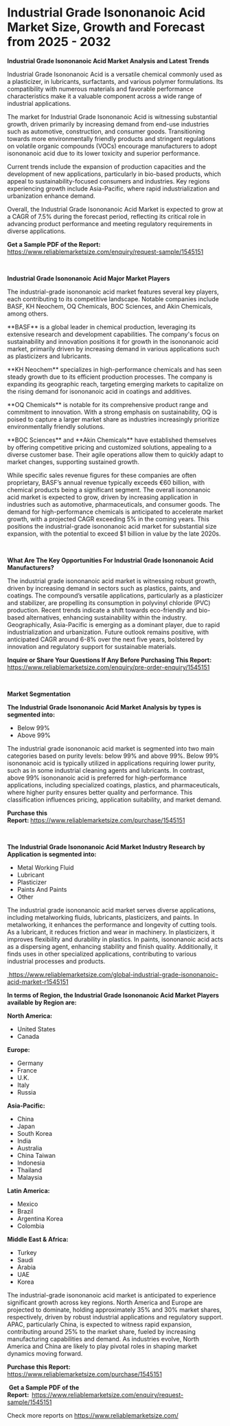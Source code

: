 <p><h1>Industrial Grade Isononanoic Acid Market Size, Growth and Forecast from 2025 - 2032</h1></p><p><strong>Industrial Grade Isononanoic Acid Market Analysis and Latest Trends</strong></p>
<p><p>Industrial Grade Isononanoic Acid is a versatile chemical commonly used as a plasticizer, in lubricants, surfactants, and various polymer formulations. Its compatibility with numerous materials and favorable performance characteristics make it a valuable component across a wide range of industrial applications.</p><p>The market for Industrial Grade Isononanoic Acid is witnessing substantial growth, driven primarily by increasing demand from end-use industries such as automotive, construction, and consumer goods. Transitioning towards more environmentally friendly products and stringent regulations on volatile organic compounds (VOCs) encourage manufacturers to adopt isononanoic acid due to its lower toxicity and superior performance.</p><p>Current trends include the expansion of production capacities and the development of new applications, particularly in bio-based products, which appeal to sustainability-focused consumers and industries. Key regions experiencing growth include Asia-Pacific, where rapid industrialization and urbanization enhance demand.</p><p>Overall, the Industrial Grade Isononanoic Acid Market is expected to grow at a CAGR of 7.5% during the forecast period, reflecting its critical role in advancing product performance and meeting regulatory requirements in diverse applications.</p></p>
<p><strong>Get a Sample PDF of the Report:&nbsp;</strong> <a href="https://www.reliablemarketsize.com/enquiry/request-sample/1545151?utm_campaign=2759&utm_medium=2&utm_source=Github&utm_content=ia&utm_term=02042025&utm_id=industrial-grade-isononanoic-acid">https://www.reliablemarketsize.com/enquiry/request-sample/1545151</a></p>
<p>&nbsp;</p>
<p><strong>Industrial Grade Isononanoic Acid Major Market Players</strong></p>
<p><p>The industrial-grade isononanoic acid market features several key players, each contributing to its competitive landscape. Notable companies include BASF, KH Neochem, OQ Chemicals, BOC Sciences, and Akin Chemicals, among others.</p><p>**BASF** is a global leader in chemical production, leveraging its extensive research and development capabilities. The company's focus on sustainability and innovation positions it for growth in the isononanoic acid market, primarily driven by increasing demand in various applications such as plasticizers and lubricants.</p><p>**KH Neochem** specializes in high-performance chemicals and has seen steady growth due to its efficient production processes. The company is expanding its geographic reach, targeting emerging markets to capitalize on the rising demand for isononanoic acid in coatings and additives.</p><p>**OQ Chemicals** is notable for its comprehensive product range and commitment to innovation. With a strong emphasis on sustainability, OQ is poised to capture a larger market share as industries increasingly prioritize environmentally friendly solutions.</p><p>**BOC Sciences** and **Akin Chemicals** have established themselves by offering competitive pricing and customized solutions, appealing to a diverse customer base. Their agile operations allow them to quickly adapt to market changes, supporting sustained growth.</p><p>While specific sales revenue figures for these companies are often proprietary, BASF’s annual revenue typically exceeds €60 billion, with chemical products being a significant segment. The overall isononanoic acid market is expected to grow, driven by increasing application in industries such as automotive, pharmaceuticals, and consumer goods. The demand for high-performance chemicals is anticipated to accelerate market growth, with a projected CAGR exceeding 5% in the coming years. This positions the industrial-grade isononanoic acid market for substantial size expansion, with the potential to exceed $1 billion in value by the late 2020s.</p></p>
<p>&nbsp;</p>
<p><strong>What Are The Key Opportunities For Industrial Grade Isononanoic Acid Manufacturers?</strong></p>
<p><p>The industrial grade isononanoic acid market is witnessing robust growth, driven by increasing demand in sectors such as plastics, paints, and coatings. The compound’s versatile applications, particularly as a plasticizer and stabilizer, are propelling its consumption in polyvinyl chloride (PVC) production. Recent trends indicate a shift towards eco-friendly and bio-based alternatives, enhancing sustainability within the industry. Geographically, Asia-Pacific is emerging as a dominant player, due to rapid industrialization and urbanization. Future outlook remains positive, with anticipated CAGR around 6-8% over the next five years, bolstered by innovation and regulatory support for sustainable materials.</p></p>
<p><strong>Inquire or Share Your Questions If Any Before Purchasing This Report:</strong> <a href="https://www.reliablemarketsize.com/enquiry/pre-order-enquiry/1545151?utm_campaign=2759&utm_medium=2&utm_source=Github&utm_content=ia&utm_term=02042025&utm_id=industrial-grade-isononanoic-acid">https://www.reliablemarketsize.com/enquiry/pre-order-enquiry/1545151</a></p>
<p>&nbsp;</p>
<p><strong>Market Segmentation</strong></p>
<p><strong>The Industrial Grade Isononanoic Acid Market Analysis by types is segmented into:</strong></p>
<p><ul><li>Below 99%</li><li>Above 99%</li></ul></p>
<p><p>The industrial grade isononanoic acid market is segmented into two main categories based on purity levels: below 99% and above 99%. Below 99% isononanoic acid is typically utilized in applications requiring lower purity, such as in some industrial cleaning agents and lubricants. In contrast, above 99% isononanoic acid is preferred for high-performance applications, including specialized coatings, plastics, and pharmaceuticals, where higher purity ensures better quality and performance. This classification influences pricing, application suitability, and market demand.</p></p>
<p><strong>Purchase this Report:&nbsp;</strong><a href="https://www.reliablemarketsize.com/purchase/1545151?utm_campaign=2759&utm_medium=2&utm_source=Github&utm_content=ia&utm_term=02042025&utm_id=industrial-grade-isononanoic-acid">https://www.reliablemarketsize.com/purchase/1545151</a></p>
<p>&nbsp;</p>
<p><strong>The Industrial Grade Isononanoic Acid Market Industry Research by Application is segmented into:</strong></p>
<p><ul><li>Metal Working Fluid</li><li>Lubricant</li><li>Plasticizer</li><li>Paints And Paints</li><li>Other</li></ul></p>
<p><p>The industrial grade isononanoic acid market serves diverse applications, including metalworking fluids, lubricants, plasticizers, and paints. In metalworking, it enhances the performance and longevity of cutting tools. As a lubricant, it reduces friction and wear in machinery. In plasticizers, it improves flexibility and durability in plastics. In paints, isononanoic acid acts as a dispersing agent, enhancing stability and finish quality. Additionally, it finds uses in other specialized applications, contributing to various industrial processes and products.</p></p>
<p><a href="https://www.reliablemarketsize.com/global-industrial-grade-isononanoic-acid-market-r1545151?utm_campaign=2759&utm_medium=2&utm_source=Github&utm_content=ia&utm_term=02042025&utm_id=industrial-grade-isononanoic-acid">&nbsp;https://www.reliablemarketsize.com/global-industrial-grade-isononanoic-acid-market-r1545151</a></p>
<p><strong>In terms of Region, the Industrial Grade Isononanoic Acid Market Players available by Region are:</strong></p>
<p>
    <p> <strong> North America: </strong>
        <ul>
            <li>United States</li>
            <li>Canada</li>
        </ul>
        </p> 
    <p> <strong> Europe: </strong>
        <ul>
            <li>Germany</li>
            <li>France</li>
            <li>U.K.</li>
            <li>Italy</li>
            <li>Russia</li>
        </ul>
        </p> 
    <p> <strong> Asia-Pacific: </strong>
        <ul>
            <li>China</li>
            <li>Japan</li>
            <li>South Korea</li>
            <li>India</li>
            <li>Australia</li>
            <li>China Taiwan</li>
            <li>Indonesia</li>
            <li>Thailand</li>
            <li>Malaysia</li>
        </ul>
        </p> 
    <p> <strong> Latin America: </strong>
        <ul>
            <li>Mexico</li>
            <li>Brazil</li>
            <li>Argentina Korea</li>
            <li>Colombia</li>
        </ul>
        </p> 
    <p> <strong> Middle East & Africa: </strong>
        <ul>
            <li>Turkey</li>
            <li>Saudi</li>
            <li>Arabia</li>
            <li>UAE</li>
            <li>Korea</li>
        </ul>
    </p>
    </p>
<p><p>The industrial-grade isononanoic acid market is anticipated to experience significant growth across key regions. North America and Europe are projected to dominate, holding approximately 35% and 30% market shares, respectively, driven by robust industrial applications and regulatory support. APAC, particularly China, is expected to witness rapid expansion, contributing around 25% to the market share, fueled by increasing manufacturing capabilities and demand. As industries evolve, North America and China are likely to play pivotal roles in shaping market dynamics moving forward.</p></p>
<p><strong>Purchase this Report: </strong><a href="https://www.reliablemarketsize.com/purchase/1545151?utm_campaign=2759&utm_medium=2&utm_source=Github&utm_content=ia&utm_term=02042025&utm_id=industrial-grade-isononanoic-acid">https://www.reliablemarketsize.com/purchase/1545151</a></p>
<p>&nbsp;<strong>Get a Sample PDF of the Report:&nbsp;&nbsp;</strong><a href="https://www.reliablemarketsize.com/enquiry/request-sample/1545151?utm_campaign=2759&utm_medium=2&utm_source=Github&utm_content=ia&utm_term=02042025&utm_id=industrial-grade-isononanoic-acid">https://www.reliablemarketsize.com/enquiry/request-sample/1545151</a></p>
<p><strong></strong></p>
<p>Check more reports on <a href="https://www.reliablemarketsize.com/?utm_campaign=2759&utm_medium=2&utm_source=Github&utm_content=ia&utm_term=02042025&utm_id=industrial-grade-isononanoic-acid">https://www.reliablemarketsize.com/</a></p>